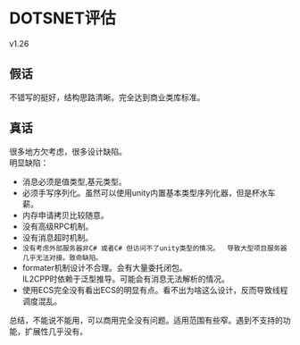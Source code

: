 # DOTSNET评估
v1.26

## 假话
不错写的挺好，结构思路清晰。完全达到商业类库标准。

## 真话
很多地方欠考虑，很多设计缺陷。  
明显缺陷：  
- 消息必须是值类型,基元类型。
- 必须手写序列化。虽然可以使用unity内置基本类型序列化器，但是杯水车薪。
- 内存申请拷贝比较随意。
- 没有高级RPC机制。
- 没有消息超时机制。
- `没有考虑外部服务器非C# 或者C# 但访问不了unity类型的情况。 
    导致大型项目服务器几乎无法对接。致命缺陷。`
- formater机制设计不合理。会有大量委托闭包。  
    IL2CPP时依赖于泛型推导。可能会有消息无法解析的情况。
- 使用ECS完全没有看出ECS的明显有点。看不出为啥这么设计，反而导致线程调度混乱。


总结，不能说不能用，可以商用完全没有问题。适用范围有些窄。遇到不支持的功能，扩展性几乎没有。



